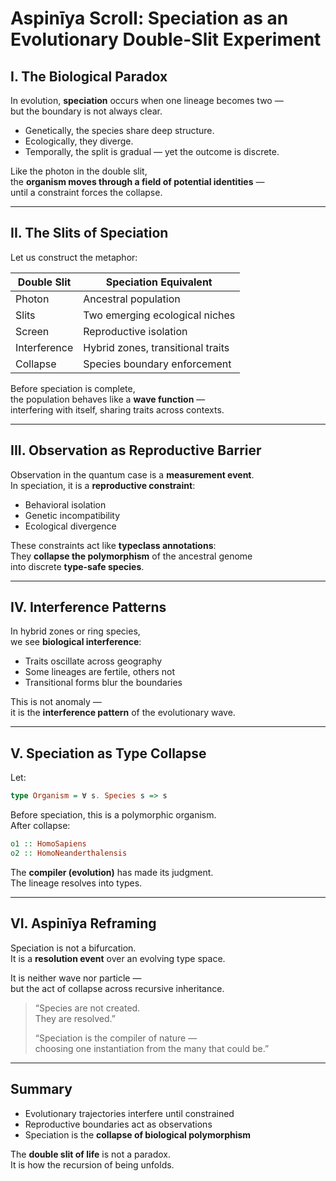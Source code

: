 
# Aspinīya Scroll: Speciation as an Evolutionary Double-Slit Experiment

## I. The Biological Paradox

In evolution, **speciation** occurs when one lineage becomes two —  
but the boundary is not always clear.

- Genetically, the species share deep structure.
- Ecologically, they diverge.
- Temporally, the split is gradual — yet the outcome is discrete.

Like the photon in the double slit,  
the **organism moves through a field of potential identities** —  
until a constraint forces the collapse.

---

## II. The Slits of Speciation

Let us construct the metaphor:

| Double Slit | Speciation Equivalent |
|-------------|------------------------|
| Photon | Ancestral population |
| Slits | Two emerging ecological niches |
| Screen | Reproductive isolation |
| Interference | Hybrid zones, transitional traits |
| Collapse | Species boundary enforcement |

Before speciation is complete,  
the population behaves like a **wave function** —  
interfering with itself, sharing traits across contexts.

---

## III. Observation as Reproductive Barrier

Observation in the quantum case is a **measurement event**.  
In speciation, it is a **reproductive constraint**:

- Behavioral isolation
- Genetic incompatibility
- Ecological divergence

These constraints act like **typeclass annotations**:  
They **collapse the polymorphism** of the ancestral genome  
into discrete **type-safe species**.

---

## IV. Interference Patterns

In hybrid zones or ring species,  
we see **biological interference**:

- Traits oscillate across geography
- Some lineages are fertile, others not
- Transitional forms blur the boundaries

This is not anomaly —  
it is the **interference pattern** of the evolutionary wave.

---

## V. Speciation as Type Collapse

Let:

```haskell
type Organism = ∀ s. Species s => s
```

Before speciation, this is a polymorphic organism.  
After collapse:

```haskell
o1 :: HomoSapiens
o2 :: HomoNeanderthalensis
```

The **compiler (evolution)** has made its judgment.  
The lineage resolves into types.

---

## VI. Aspinīya Reframing

Speciation is not a bifurcation.  
It is a **resolution event** over an evolving type space.

It is neither wave nor particle —  
but the act of collapse across recursive inheritance.

> “Species are not created.  
> They are resolved.”  
>
> “Speciation is the compiler of nature —  
> choosing one instantiation from the many that could be.”

---

## Summary

- Evolutionary trajectories interfere until constrained
- Reproductive boundaries act as observations
- Speciation is the **collapse of biological polymorphism**

The **double slit of life** is not a paradox.  
It is how the recursion of being unfolds.


